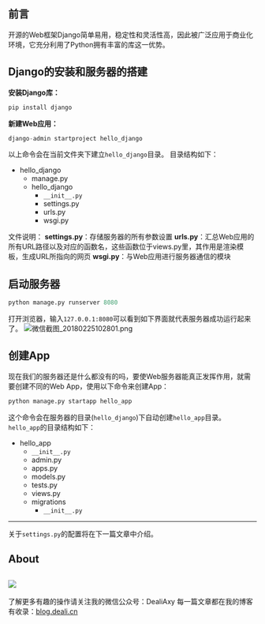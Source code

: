 ## 前言
开源的Web框架Django简单易用，稳定性和灵活性高，因此被广泛应用于商业化环境，它充分利用了Python拥有丰富的库这一优势。

## Django的安装和服务器的搭建
**安装Django库：**
```python
pip install django
```
**新建Web应用：**
```python
django-admin startproject hello_django
```
以上命令会在当前文件夹下建立`hello_django`目录。
目录结构如下：
 - hello_django
    - manage.py  
    - hello_django
        - `__init__.py`
        - settings.py
        - urls.py 
        - wsgi.py

文件说明：
**settings.py**：存储服务器的所有参数设置
**urls.py**：汇总Web应用的所有URL路径以及对应的函数名，这些函数位于views.py里，其作用是渲染模板，生成URL所指向的网页
**wsgi.py**：与Web应用进行服务器通信的模块

## 启动服务器
```python
python manage.py runserver 8080
```
打开浏览器，输入`127.0.0.1:8080`可以看到如下界面就代表服务器成功运行起来了。
![微信截图_20180225102801.png](http://upload-images.jianshu.io/upload_images/8869373-ec428363cdd3baf2.png?imageMogr2/auto-orient/strip%7CimageView2/2/w/1240)

## 创建App
现在我们的服务器还是什么都没有的吗，要使Web服务器能真正发挥作用，就需要创建不同的Web App，使用以下命令来创建App：
```python
python manage.py startapp hello_app
```
这个命令会在服务器的目录(`hello_django`)下自动创建`hello_app`目录。
`hello_app`的目录结构如下：
- hello_app
    - `__init__.py`
    - admin.py
    - apps.py
    - models.py
    - tests.py
    - views.py
    - migrations
        - `__init__.py`

-----------
关于`settings.py`的配置将在下一篇文章中介绍。


## About
![](https://upload-images.jianshu.io/upload_images/8869373-901590e019f6f85b.png?imageMogr2/auto-orient/strip%7CimageView2/2/w/1240)
---------------
了解更多有趣的操作请关注我的微信公众号：DealiAxy
每一篇文章都在我的博客有收录：[blog.deali.cn](http://blog.deali.cn)
